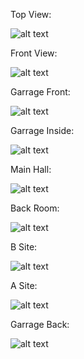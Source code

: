 Top View:

![alt text](museum.PNG?raw=true)

Front View:

![alt text](museumFront.PNG?raw=true)

Garrage Front:

![alt text](museumFront2.PNG?raw=true)

Garrage Inside:

![alt text](museumGarrage.PNG?raw=true)

Main Hall:

![alt text](museumMainHall.PNG?raw=true)

Back Room:

![alt text](museumBackRoom.PNG?raw=true)

B Site:

![alt text](museumBsite.PNG?raw=true)

A Site:

![alt text](museumAsite.PNG?raw=true)

Garrage Back:

![alt text](museumBack.PNG?raw=true)
